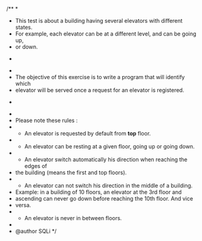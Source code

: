 /**
 * 
 * This test is about a building having several elevators with different states.
 * For example, each elevator can be at a different level, and can be going up,
 * or down.
 * </p>
 * 
 * The objective of this exercise is to write a program that will identify which
 * elevator will be served once a request for an elevator is registered.
 * </p>
 * 
 * Please note these rules : </br>
 * - An elevator is requested by default from <b>top</b> floor. </br>
 * - An elevator can be resting at a given floor, going up or going down. </br>
 * - An elevator switch automatically his direction when reaching the edges of
 * the building (means the first and top floors). </br>
 * - An elevator can not switch his direction in the middle of a building.
 * Example: in a building of 10 floors, an elevator at the 3rd floor and
 * ascending can never go down before reaching the 10th floor. And vice
 * versa.</br>
 * - An elevator is never in between floors.
 * 
 * @author SQLi
 */
